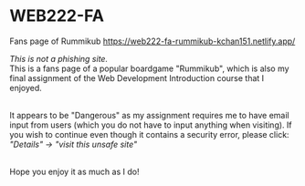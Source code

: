 # WEB222-FA
Fans page of Rummikub https://web222-fa-rummikub-kchan151.netlify.app/

<i>This is not a phishing site.</i><br>
This is a fans page of a popular boardgame "Rummikub", which is also my final assignment of the Web Development Introduction course that I enjoyed.<br><br>

It appears to be "Dangerous" as my assignment requires me to have email input from users (which you do not have to input anything when visiting). If you wish to continue even though it contains a security error, please click: <i>"Details" -> "visit this unsafe site"</i><br><br>

Hope you enjoy it as much as I do!<br>
